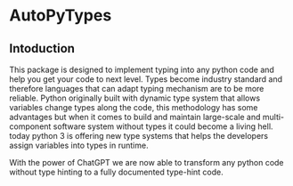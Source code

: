# AutoPyTypes

## Intoduction
This package is designed to implement typing into any python code and help you get your code to next level.
Types become industry standard and therefore languages that can adapt typing mechanism are to be more reliable.
Python originally built with dynamic type system that allows variables change types along the code, this 
methodology has some advantages but when it comes to build and maintain large-scale and multi-component 
software system without types it could become a living hell.
today python 3 is offering new type systems that helps the developers assign variables into types in runtime.

With the power of ChatGPT we are now able to transform any python code without type hinting to a fully documented 
type-hint code.